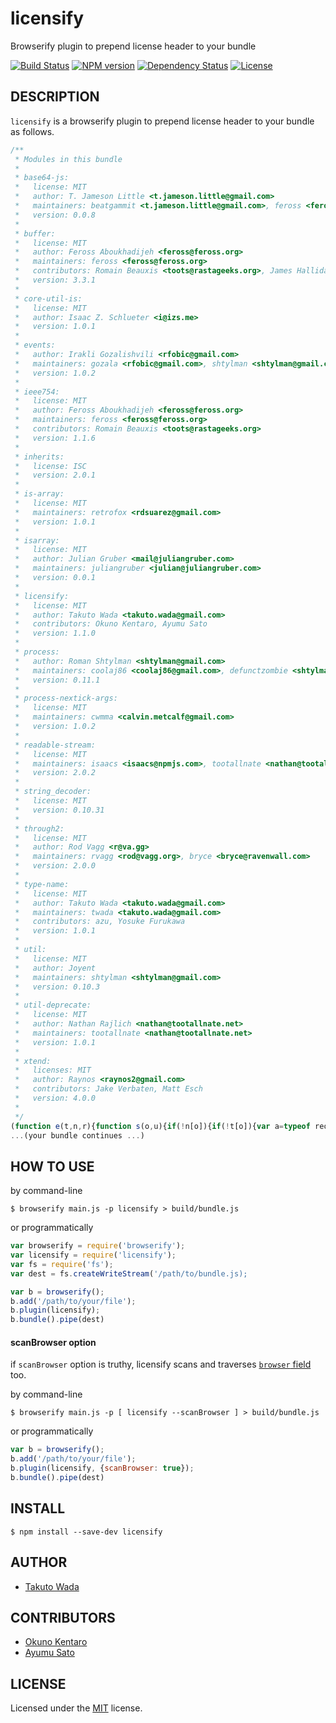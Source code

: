licensify
================================

Browserify plugin to prepend license header to your bundle

[![Build Status][travis-image]][travis-url]
[![NPM version][npm-image]][npm-url]
[![Dependency Status][depstat-image]][depstat-url]
[![License][license-image]][license-url]


DESCRIPTION
---------------------------------------

`licensify` is a browserify plugin to prepend license header to your bundle as follows.

```javascript
/**
 * Modules in this bundle
 * 
 * base64-js:
 *   license: MIT
 *   author: T. Jameson Little <t.jameson.little@gmail.com>
 *   maintainers: beatgammit <t.jameson.little@gmail.com>, feross <feross@feross.org>
 *   version: 0.0.8
 * 
 * buffer:
 *   license: MIT
 *   author: Feross Aboukhadijeh <feross@feross.org>
 *   maintainers: feross <feross@feross.org>
 *   contributors: Romain Beauxis <toots@rastageeks.org>, James Halliday <mail@substack.net>
 *   version: 3.3.1
 * 
 * core-util-is:
 *   license: MIT
 *   author: Isaac Z. Schlueter <i@izs.me>
 *   version: 1.0.1
 * 
 * events:
 *   author: Irakli Gozalishvili <rfobic@gmail.com>
 *   maintainers: gozala <rfobic@gmail.com>, shtylman <shtylman@gmail.com>
 *   version: 1.0.2
 * 
 * ieee754:
 *   license: MIT
 *   author: Feross Aboukhadijeh <feross@feross.org>
 *   maintainers: feross <feross@feross.org>
 *   contributors: Romain Beauxis <toots@rastageeks.org>
 *   version: 1.1.6
 * 
 * inherits:
 *   license: ISC
 *   version: 2.0.1
 * 
 * is-array:
 *   license: MIT
 *   maintainers: retrofox <rdsuarez@gmail.com>
 *   version: 1.0.1
 * 
 * isarray:
 *   license: MIT
 *   author: Julian Gruber <mail@juliangruber.com>
 *   maintainers: juliangruber <julian@juliangruber.com>
 *   version: 0.0.1
 * 
 * licensify:
 *   license: MIT
 *   author: Takuto Wada <takuto.wada@gmail.com>
 *   contributors: Okuno Kentaro, Ayumu Sato
 *   version: 1.1.0
 * 
 * process:
 *   author: Roman Shtylman <shtylman@gmail.com>
 *   maintainers: coolaj86 <coolaj86@gmail.com>, defunctzombie <shtylman@gmail.com>
 *   version: 0.11.1
 * 
 * process-nextick-args:
 *   license: MIT
 *   maintainers: cwmma <calvin.metcalf@gmail.com>
 *   version: 1.0.2
 * 
 * readable-stream:
 *   license: MIT
 *   maintainers: isaacs <isaacs@npmjs.com>, tootallnate <nathan@tootallnate.net>, rvagg <rod@vagg.org>, cwmma <calvin.metcalf@gmail.com>
 *   version: 2.0.2
 * 
 * string_decoder:
 *   license: MIT
 *   version: 0.10.31
 * 
 * through2:
 *   license: MIT
 *   author: Rod Vagg <r@va.gg>
 *   maintainers: rvagg <rod@vagg.org>, bryce <bryce@ravenwall.com>
 *   version: 2.0.0
 * 
 * type-name:
 *   license: MIT
 *   author: Takuto Wada <takuto.wada@gmail.com>
 *   maintainers: twada <takuto.wada@gmail.com>
 *   contributors: azu, Yosuke Furukawa
 *   version: 1.0.1
 * 
 * util:
 *   license: MIT
 *   author: Joyent
 *   maintainers: shtylman <shtylman@gmail.com>
 *   version: 0.10.3
 * 
 * util-deprecate:
 *   license: MIT
 *   author: Nathan Rajlich <nathan@tootallnate.net>
 *   maintainers: tootallnate <nathan@tootallnate.net>
 *   version: 1.0.1
 * 
 * xtend:
 *   licenses: MIT
 *   author: Raynos <raynos2@gmail.com>
 *   contributors: Jake Verbaten, Matt Esch
 *   version: 4.0.0
 * 
 */
(function e(t,n,r){function s(o,u){if(!n[o]){if(!t[o]){var a=typeof require=="function"&&require;if(!u&&a)return a(o,!0);if(i)return i(o,!0);var f=new Error("Cannot find module '"+o+"'");throw f.code="MODULE_NOT_FOUND",f}var l=n[o]={exports:{}};t[o][0].call(l.exports,function(e){var n=t[o][1][e];return s(n?n:e)},l,l.exports,e,t,n,r)}return n[o].exports}var i=typeof require=="function"&&require;for(var o=0;o<r.length;o++)s(r[o]);return s})({1:[function(require,module,exports){
...(your bundle continues ...)
```


HOW TO USE
---------------------------------------

by command-line

```
$ browserify main.js -p licensify > build/bundle.js 
```

or programmatically

```javascript
var browserify = require('browserify');
var licensify = require('licensify');
var fs = require('fs');
var dest = fs.createWriteStream('/path/to/bundle.js);

var b = browserify();
b.add('/path/to/your/file');
b.plugin(licensify);
b.bundle().pipe(dest)
```


#### scanBrowser option

if `scanBrowser` option is truthy, licensify scans and traverses [`browser` field](https://github.com/substack/browserify-handbook#browser-field) too.

by command-line

```
$ browserify main.js -p [ licensify --scanBrowser ] > build/bundle.js 
```

or programmatically

```javascript
var b = browserify();
b.add('/path/to/your/file');
b.plugin(licensify, {scanBrowser: true});
b.bundle().pipe(dest)
```


INSTALL
---------------------------------------

```
$ npm install --save-dev licensify
```


AUTHOR
---------------------------------------
* [Takuto Wada](http://github.com/twada)


CONTRIBUTORS
---------------------------------------
* [Okuno Kentaro](http://github.com/armorik83)
* [Ayumu Sato](https://github.com/ahomu)


LICENSE
---------------------------------------
Licensed under the [MIT](http://twada.mit-license.org/) license.


[npm-url]: https://npmjs.org/package/licensify
[npm-image]: https://badge.fury.io/js/licensify.svg

[travis-url]: http://travis-ci.org/twada/licensify
[travis-image]: https://secure.travis-ci.org/twada/licensify.svg?branch=master

[depstat-url]: https://gemnasium.com/twada/licensify
[depstat-image]: https://gemnasium.com/twada/licensify.svg

[license-url]: http://twada.mit-license.org/2014-2015
[license-image]: http://img.shields.io/badge/license-MIT-brightgreen.svg
